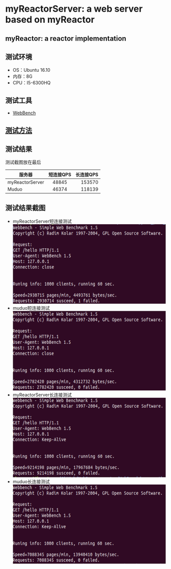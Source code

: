 # myReactorServer: a web server based on myReactor
## myReactor: a reactor implementation

## 测试环境
* OS：Ubuntu 16.10
* 内存：8G
* CPU：I5-6300HQ

## 测试工具
* [WebBench](https://github.com/linyacool/WebServer/tree/master/WebBench)


## [测试方法](https://github.com/linyacool/WebServer/blob/master/%E6%B5%8B%E8%AF%95%E5%8F%8A%E6%94%B9%E8%BF%9B.md)


## 测试结果
测试截图放在最后  

| 服务器 | 短连接QPS | 长连接QPS | 
| - | :-: | -: | 
| myReactorServer | 48845| 153570 | 
| Muduo | 46374 | 118139 | 


## 测试结果截图
* myReactorServer短连接测试  
![shortMyServer](https://github.com/ChyauAng/myReactor/blob/master/resources/myServer.png)
* muduo短连接测试  
![shortMuduo](https://github.com/ChyauAng/myReactor/blob/master/resources/muduo.png)
* myReactorServer长连接测试  
![keepMyServer](https://github.com/ChyauAng/myReactor/blob/master/resources/myServerK.png)
* muduo长连接测试  
![keepMuduo](https://github.com/ChyauAng/myReactor/blob/master/resources/muduoK.png)
